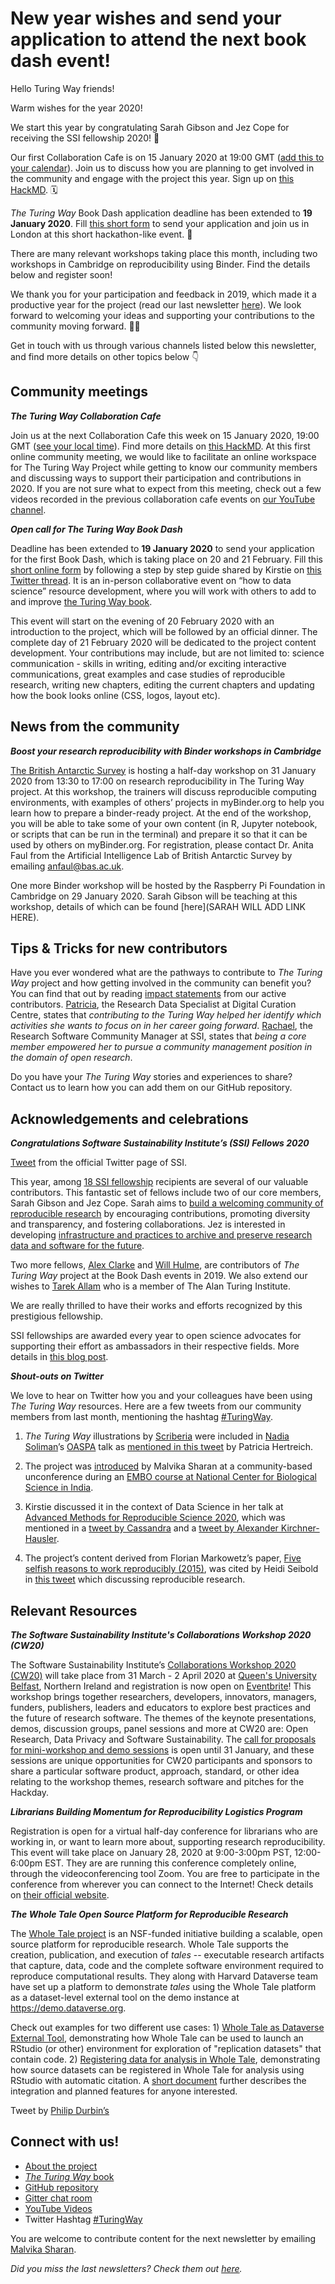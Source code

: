 # New year wishes and send your application to attend the next book dash event!

Hello Turing Way friends!

Warm wishes for the year 2020!

We start this year by congratulating Sarah Gibson and Jez Cope for receiving the SSI fellowship 2020! 🎉

Our first Collaboration Cafe is on 15 January 2020 at 19:00 GMT ([add this to your calendar](https://calendar.google.com/event?action=TEMPLATE&tmeid=XzZjc2o4cDlvNmNxamlvcjZja29qOGNqMTYwczZhY2I0YzVpM2djaGljb3BtNGRiMzY5aDAgdGhldHVyaW5nd2F5QG0&tmsrc=theturingway%40gmail.com)). Join us to discuss how you are planning to get involved in the community and engage with the project this year. Sign up on [this HackMD](https://hackmd.io/sTZZwnYdS3umVWHHHLc6Mw?edit). 🗓

_The Turing Way_ Book Dash application deadline has been extended to **19 January 2020**. Fill [this short form](https://forms.gle/ayYz87UqNoxzJNpn6) to send your application and join us in London at this short hackathon-like event. 📢

There are many relevant workshops taking place this month, including two workshops in Cambridge on reproducibility using Binder. Find the details below and register soon!

We thank you for your participation and feedback in 2019, which made it a productive year for the project (read our last newsletter [here](https://tinyletter.com/TuringWay/archive)). We look forward to welcoming your ideas and supporting your contributions to the community moving forward. 💞💞

Get in touch with us through various channels listed below this newsletter, and find more details on other topics below 👇

## Community meetings

***The Turing Way Collaboration Cafe***

Join us at the next Collaboration Cafe this week on 15 January 2020, 19:00 GMT ([see your local time](https://arewemeetingyet.com/London/2020-01-15/19:00/TuringWay-CollaborationCafe)). Find more details on [this HackMD](https://hackmd.io/@KirstieJane/CollabCafe). 
At this first online community meeting, we would like to facilitate an online workspace for The Turing Way Project while getting to know our community members and discussing ways to support their participation and contributions in 2020.
If you are not sure what to expect from this meeting, check out a few videos recorded in the previous collaboration cafe events on [our YouTube channel](https://www.youtube.com/channel/UCPDxZv5BMzAw0mPobCbMNuA).
 
***Open call for The Turing Way Book Dash***

Deadline has been extended to **19 January 2020** to send your application for the first Book Dash, which is taking place on 20 and 21 February. Fill this [short online form](https://docs.google.com/forms/d/e/1FAIpQLSelc8XvuYfz7uIjS1H_RzaK9JI9w9Pc3IfFT4sethro-_6tlw/viewform) by following a step by step guide shared by Kirstie on [this Twitter thread](https://twitter.com/kirstie_j/status/1210934696248586241).
It is an in-person collaborative event on “how to data science” resource development, where you will work with others to add to and improve [the Turing Way book](https://github.com/alan-turing-institute/the-turing-way). 


This event will start on the evening of 20 February 2020 with an introduction to the project, which will be followed by an official dinner. 
The complete day of 21 February 2020 will be dedicated to the project content development. 
Your contributions may include, but are not limited to: science communication - skills in writing, editing and/or exciting interactive communications, great examples and case studies of reproducible research, writing new chapters, editing the current chapters and updating how the book looks online (CSS, logos, layout etc). 

## News from the community

***Boost your research reproducibility with Binder workshops in Cambridge***
 
[The British Antarctic Survey](www.bas.ac.uk) is hosting a half-day workshop on 31 January 2020 from 13:30 to 17:00 on research reproducibility in The Turing Way project. 
At this workshop, the trainers will discuss reproducible computing environments, with examples of others’ projects in myBinder.org to help you learn how to prepare a binder-ready project. 
At the end of the workshop, you will be able to take some of your own content (in R, Jupyter notebook, or scripts that can be run in the terminal) and prepare it so that it can be used by others on myBinder.org. 
For registration, please contact Dr. Anita Faul from the Artificial Intelligence Lab of British Antarctic Survey by emailing [anfaul@bas.ac.uk](mailto:anfaul@bas.ac.uk).

One more Binder workshop will be hosted by the Raspberry Pi Foundation in Cambridge on 29 January 2020. Sarah Gibson will be teaching at this workshop, details of which can be found [here](SARAH WILL ADD LINK HERE).

## Tips & Tricks for new contributors

Have you ever wondered what are the pathways to contribute to _The Turing Way_ project and how getting involved in the community can benefit you? 
You can find that out by reading [impact statements](https://github.com/alan-turing-institute/the-turing-way/tree/master/project_management/impact_statements) from our active contributors. 
[Patricia](https://github.com/alan-turing-institute/the-turing-way/blob/master/project_management/impact_statements/patricia_herterich.md), the Research Data Specialist at Digital Curation Centre, states that *contributing to the Turing Way helped her identify which activities she wants to focus on in her career going forward*. 
[Rachael](https://github.com/alan-turing-institute/the-turing-way/blob/master/project_management/impact_statements/rachael-ainsworth.md), the Research Software Community Manager at SSI, states that *being a core member empowered her to pursue a community management position in the domain of open research*. 

Do you have your _The Turing Way_ stories and experiences to share? Contact us to learn how you can add them on our GitHub repository.


## Acknowledgements and celebrations

***Congratulations Software Sustainability Institute’s (SSI) Fellows 2020***


[Tweet](https://twitter.com/SoftwareSaved/status/1215572740381372416?s=20) from the official Twitter page of SSI.

This year, among [18 SSI fellowship](https://software.ac.uk/about/fellows?_ga=2.125569866.1329264381.1579011146-1585188985.1568709796) recipients are several of our valuable contributors. This fantastic set of fellows include two of our core members, Sarah Gibson and Jez Cope. 
Sarah aims to [build a welcoming community of reproducible research](https://software.ac.uk/about/fellows/sarah-gibson) by encouraging contributions, promoting diversity and transparency, and fostering collaborations. 
Jez is interested in developing [infrastructure and practices to archive and preserve research data and software for the future](https://software.ac.uk/about/fellows/jez-cope). 

Two more fellows, [Alex Clarke](https://software.ac.uk/about/fellows/alex-clarke) and [Will Hulme](https://software.ac.uk/about/fellows/will-hulme), are contributors of _The Turing Way_ project at the Book Dash events in 2019.
We also extend our wishes to [Tarek Allam](https://software.ac.uk/about/fellows/tarek-allam) who is a member of The Alan Turing Institute.

We are really thrilled to have their works and efforts recognized by this prestigious fellowship.

SSI fellowships are awarded every year to open science advocates for supporting their effort as ambassadors in their respective fields. More details in [this blog post](https://software.ac.uk/blog/2020-01-10-announcing-2020-software-sustainability-institute-fellows).

***Shout-outs on Twitter***

We love to hear on Twitter how you and your colleagues have been using _The Turing Way_ resources. Here are a few tweets from our community members from last month, mentioning the hashtag [#TuringWay](https://twitter.com/hashtag/TuringWay?f=live).




1. _The Turing Way_ illustrations by [Scriberia](http://www.scriberia.co.uk/scribing-sketchnotes) were included in [Nadia Soliman](https://twitter.com/Nadia_Soliman_)’s [OASPA](https://twitter.com/OASPA) talk as [mentioned in this tweet](https://twitter.com/PHerterich/status/1206966606397628416?s=20) by Patricia Hertreich.

2. The project was [introduced](https://twitter.com/MalvikaSharan/status/1201926068812206080?s=20) by Malvika Sharan at a community-based unconference during an [EMBO course at National Center for Biological Science in India](http://meetings.embo.org/event/19-protein-protein).

3. Kirstie discussed it in the context of Data Science in her talk at [Advanced Methods for Reproducible Science 2020](https://www.bristol.ac.uk/psychology/research/ukrn/ukrnevents/repro2020/), which was mentioned in a [tweet by Cassandra](https://twitter.com/cassgvp/status/1215200442713624577?s=20) and a [tweet by Alexander Kirchner-Hausler](https://twitter.com/KirchnerHausler/status/1215211479038939136?s=20). 

4. The project’s content derived from Florian Markowetz’s paper, [Five selfish reasons to work reproducibly (2015)](https://genomebiology.biomedcentral.com/articles/10.1186/s13059-015-0850-7), was cited by Heidi Seibold in [this tweet](https://twitter.com/HeidiBaya/status/1214486610676506624?s=20) which discussing reproducible research.

## Relevant Resources

***The Software Sustainability Institute's Collaborations Workshop 2020 (CW20)***

The Software Sustainability Institute’s [Collaborations Workshop 2020 (CW20)](http://bit.ly/ssi-cw20) will take place from 31 March - 2 April 2020 at [Queen's University Belfast](http://qub.ac.uk/), Northern Ireland and registration is now open on [Eventbrite](https://www.eventbrite.co.uk/e/collaborations-workshop-2020-cw20-collabw20-tickets-72375437883?aff=TuringWay)! 
This workshop brings together researchers, developers, innovators, managers, funders, publishers, leaders and educators to explore best practices and the future of research software. The themes of the keynote presentations, demos, discussion groups, panel sessions and more at CW20 are: Open Research, Data Privacy and Software Sustainability. 
The [call for proposals for mini-workshop and demo sessions](https://www.software.ac.uk/news/call-proposals-mini-workshops-and-demo-sessions-collaborations-workshop-2020) is open until 31 January, and these sessions are unique opportunities for CW20 participants and sponsors to share a particular software product, approach, standard, or other idea relating to the workshop themes, research software and pitches for the Hackday.



***Librarians Building Momentum for Reproducibility Logistics Program***

Registration is open for a virtual half-day conference for librarians who are working in, or want to learn more about, supporting research reproducibility. 
This event will take place on January 28, 2020 at 9:00-3:00pm PST, 12:00-6:00pm EST. They are are running this conference completely online, through the videoconferencing tool Zoom. 
You are free to participate in the conference from wherever you can connect to the Internet! Check details on [their official website](https://vickysteeves.gitlab.io/librarians-reproducibility/).


***The Whole Tale Open Source Platform for Reproducible Research***

The [Whole Tale project](https://wholetale.org/)  is an NSF-funded initiative building a scalable, open source platform for reproducible research.
Whole Tale supports the creation, publication, and execution of _tales_ -- executable research artifacts that capture, data, code and the complete software environment required to reproduce computational results.
They along with Harvard Dataverse team have set up a platform to demonstrate _tales_ using the Whole Tale platform as a dataset-level external tool on the demo instance at https://demo.dataverse.org.

Check out examples for two different use cases: 1) [Whole Tale as Dataverse External Tool](https://youtu.be/AoSpQ3A7poY), demonstrating how Whole Tale can be used to launch an RStudio (or other) environment for exploration of "replication datasets" that contain code. 2) [Registering data for analysis in Whole Tale](https://youtu.be/oWEcFpEUmrU), demonstrating how source datasets can be registered in Whole Tale for analysis using RStudio with automatic citation. A [short document](https://docs.google.com/document/d/1ln4wUTsBZ1mP9qUGGwfkM6p8bpmPSBRAvAWOkz2U_L) further describes the integration and planned features for anyone interested.


Tweet by [Philip Durbin’s](https://twitter.com/philipdurbin/status/1216709968323391488)

## Connect with us!

- [About the project](https://www.turing.ac.uk/research/research-projects/turing-way-handbook-reproducible-data-science)
- [_The Turing Way_ book](https://the-turing-way.netlify.com)
- [GitHub repository](https://github.com/alan-turing-institute/the-turing-way)
- [Gitter chat room](https://gitter.im/alan-turing-institute/the-turing-way)
- [YouTube Videos](https://www.youtube.com/channel/UCPDxZv5BMzAw0mPobCbMNuA)
- Twitter Hashtag [#TuringWay](https://twitter.com/hashtag/TuringWay?f=live)

You are welcome to contribute content for the next newsletter by
emailing [Malvika Sharan](mailto:msharan@turing.ac.uk).

*Did you miss the last newsletters?*
*Check them out [here](https://tinyletter.com/TuringWay/archive).*

